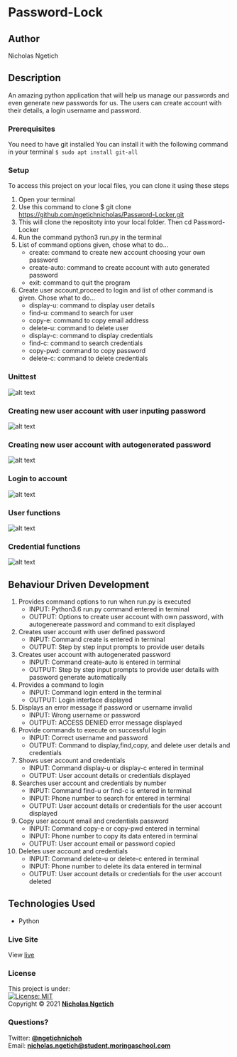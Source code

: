 # Password-Lock
## Author
Nicholas Ngetich
## Description
An amazing python application that will help us manage our passwords and even generate new passwords for us. The users can create account with their details, a login username and password.
### Prerequisites
You need to have git installed
You can install it with the following command in your terminal
`$ sudo apt install git-all`
### Setup
To access this project on your local files, you can clone it using these steps
1. Open your terminal
1. Use this command to clone $ git clone https://github.com/ngetichnicholas/Password-Locker.git
1. This will clone the repositoty into your local folder. Then cd Password-Locker
1. Run the command python3 run.py in the terminal
1. List of command options given, chose what to do...
   - create: command to create new account choosing your own password
   - create-auto: command to create account with auto generated password
   - exit: command to quit the program
1. Create user account,proceed to login and list of other command is given. Chose what to do...
   - display-u: command to display user details
   - find-u: command to search for user
   - copy-e: command to copy email address
   - delete-u: command to delete user
   - display-c: command to display credentials
   - find-c: command to search credentials
   - copy-pwd: command to copy password
   - delete-c: command to delete credentials
### Unittest
![alt text](https://github.com/ngetichnicholas/Password-Locker/blob/main/images/unittest.png)
### Creating new user account with user inputing password
![alt text](https://github.com/ngetichnicholas/Password-Locker/blob/main/images/create-with-password.png)
### Creating new user account with autogenerated password
![alt text](https://github.com/ngetichnicholas/Password-Locker/blob/main/images/create-with-auto-password.png)
### Login to account
![alt text](https://github.com/ngetichnicholas/Password-Locker/blob/main/images/login.png)
### User functions
![alt text](https://github.com/ngetichnicholas/Password-Locker/blob/main/images/user-class-functions.png)
### Credential functions
![alt text](https://github.com/ngetichnicholas/Password-Locker/blob/main/images/credential-class-functions.png)
## Behaviour Driven Development
1. Provides command options to run when run.py is executed 
   - INPUT: Python3.6 run.py command entered in terminal
   - OUTPUT: Options to create user account with own password, with autogenereate password and command to exit displayed
1. Creates user account with user defined password
   - INPUT: Command create is entered in terminal
   - OUTPUT: Step by step input prompts to provide user details
1. Creates user account with autogenerated password
   - INPUT: Command create-auto is entered in terminal
   - OUTPUT: Step by step input prompts to provide user details with password generate automatically
1. Provides a command to login
   - INPUT: Command login enterd in the terminal
   - OUTPUT: Login interface displayed
1. Displays an error message if password or username invalid
   - INPUT: Wrong username or password
   - OUTPUT: ACCESS DENIED error message displayed
1. Provide commands to execute on successful login
   - INPUT: Correct username and password
   - OUTPUT: Command to display,find,copy, and delete user details and credentials
1. Shows user account and credentials
   - INPUT: Command display-u or display-c entered in terminal
   - OUTPUT: User account details or credentials displayed
1. Searches user account and credentials by number
   - INPUT: Command find-u or find-c is entered in terminal
   - INPUT: Phone number to search  for entered in terminal
   - OUTPUT: User account details or credentials for the user account displayed 
1. Copy user account email and credentials password
   - INPUT: Command copy-e or copy-pwd entered in terminal
   - INPUT: Phone number to copy its data entered in terminal
   - OUTPUT: User account email or password copied
1. Deletes user account and credentials
   - INPUT: Command delete-u or delete-c entered in terminal
   - INPUT: Phone number to delete its data entered in terminal
   - OUTPUT: User account details or credentials for the user account deleted 
## Technologies Used
- Python
### Live Site
View [live]()
### License
This project is under:  
[![License: MIT](https://img.shields.io/badge/License-MIT-yellow.svg)](/LICENSE)  
Copyright &copy; 2021 **[Nicholas Ngetich](https://github.com/ngetichnick)**
### Questions?
Twitter: **[@ngetichnichoh](https://twitter.com/ngetichnichoh)**  
Email: **[nicholas.ngetich@student.moringaschool.com](mailto:nicholas.ngetich@student.moringaschool.com)**